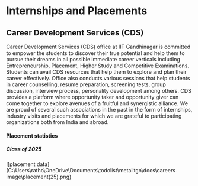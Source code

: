 # Internships and Placements

## Career Development Services (CDS)

Career Development Services (CDS) office at IIT Gandhinagar is committed to empower the students to discover their true potential and help them to pursue their dreams in all possible immediate career verticals including Entrepreneurship, Placement, Higher Study and Competitive Examinations. Students can avail CDS resources that help them to explore and plan their career effectively. Office also conducts various sessions that help students in career counselling, resume preparation, screening tests, group discussion, interview process, personality development among others. CDS provides a platform where opportunity taker and opportunity giver can come together to explore avenues of a fruitful and synergistic alliance. We are proud of several such associations in the past in the form of internships, industry visits and placements for which we are grateful to participating organizations both from India and abroad. 

#### Placement statistics
##### Class of 2025
![placement data](C:\Users\ratho\OneDrive\Documents\todolist\metaiitgn\docs\careers image\placement(25).png)
